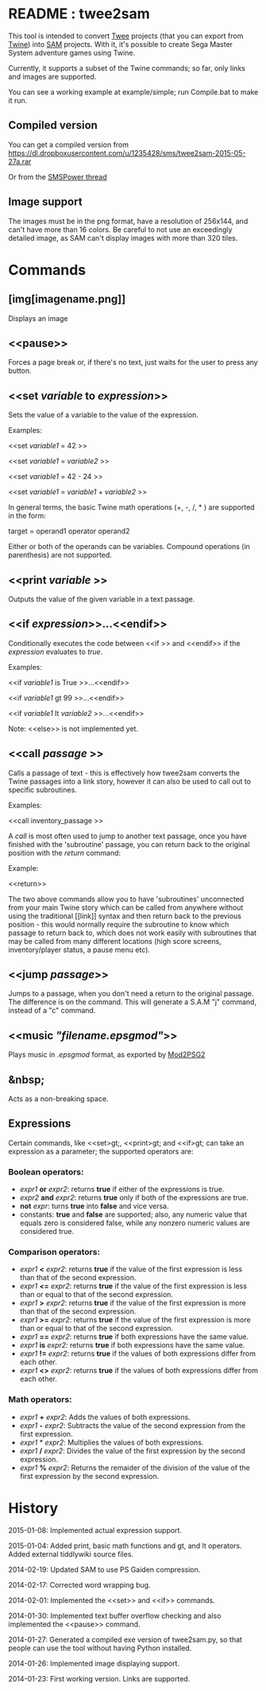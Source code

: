 README : twee2sam
======

This tool is intended to convert [Twee] projects (that you can export from [Twine]) into [SAM] projects. With it, it's possible to create Sega Master System adventure games using Twine.

Currently, it supports a subset of the Twine commands; so far, only links and images are supported.

You can see a working example at example/simple; run Compile.bat to make it run.


Compiled version
----------------

You can get a compiled version from https://dl.dropboxusercontent.com/u/1235428/sms/twee2sam-2015-05-27a.rar

Or from the [SMSPower thread](http://www.smspower.org/forums/viewtopic.php?t=14568)


Image support
-------------

The images must be in the png format, have a resolution of 256x144, and can't have more than 16 colors. Be careful to not use an exceedingly detailed image, as SAM can't display images with more than 320 tiles. 

Commands
========

[img[imagename.png]]
--------------------

Displays an image

&lt;&lt;pause&gt;&gt;
---------

Forces a page break or, if there's no text, just waits for the user to press any button.

&lt;&lt;set *variable* to *expression*&gt;&gt;
---------

Sets the value of a variable to the value of the expression.

Examples:

&lt;&lt;set *variable1* = 42 &gt;&gt;

&lt;&lt;set *variable1* = *variable2* &gt;&gt;

&lt;&lt;set *variable1* = 42 - 24 &gt;&gt;

&lt;&lt;set *variable1* = *variable1* + *variable2* &gt;&gt;

In general terms, the basic Twine math operations (+, -, /, * ) are supported in the form:

target = operand1 operator operand2

Either or both of the operands can be variables. Compound operations (in parenthesis) are not supported.

&lt;&lt;print *variable* &gt;&gt;
---------

Outputs the value of the given variable in a text passage.

&lt;&lt;if *expression*&gt;&gt;...&lt;&lt;endif&gt;&gt;
---------

Conditionally executes the code between &lt;&lt;if &gt;&gt; and &lt;&lt;endif&gt;&gt; if the *expression* evaluates to *true*.

Examples:

&lt;&lt;if *variable1* is True &gt;&gt;...&lt;&lt;endif&gt;&gt;

&lt;&lt;if *variable1* gt 99 &gt;&gt;...&lt;&lt;endif&gt;&gt;

&lt;&lt;if *variable1* lt *variable2* &gt;&gt;...&lt;&lt;endif&gt;&gt;

Note: &lt;&lt;else&gt;&gt; is not implemented yet.

&lt;&lt;call *passage* &gt;&gt;
---------

Calls a passage of text - this is effectively how twee2sam converts the Twine passages into a link story, however it can also be used to call out to specific subroutines.

Examples:

&lt;&lt;call inventory_passage &gt;&gt;

A *call* is most often used to jump to another text passage, once you have finished with the 'subroutine' passage, you can return back to the original position with the *return* command:

Example:

&lt;&lt;return&gt;&gt;

The two above commands allow you to have 'subroutines' unconnected from your main Twine story which can be called from anywhere without using the traditional [[link]] syntax and then return back to the previous position - this would normally require the subroutine to know which passage to return back to, which does not work easily with subroutines that may be called from many different locations (high score screens, inventory/player status, a pause menu etc).

&lt;&lt;jump *passage*&gt;&gt;
---------

Jumps to a passage, when you don't need a return to the original passage. The difference is on the command. This will generate a S.A.M "j" command, instead of a "c" command.


&lt;&lt;music *"filename.epsgmod"*&gt;&gt;
---------

Plays music in *.epsgmod* format, as exported by [Mod2PSG2]

&amp;nbsp;
-----------

Acts as a non-breaking space.

Expressions
-----------

Certain commands, like &lt;&lt;set&gt;gt;, &lt;&lt;print&gt;gt; and &lt;&lt;if&gt;gt; can take an expression as a parameter; the supported operators are:

### Boolean operators:
- *expr1* **or** *expr2*: returns **true** if either of the expressions is true.
- *expr2* **and** *expr2*: returns **true** only if both of the expressions are true.
- **not** *expr*: turns **true** into **false** and vice versa.
- constants: **true** and **false** are supported; also, any numeric value that equals zero is considered false, while any nonzero numeric values are considered true.

### Comparison operators:
- *expr1* **<** *expr2*: returns **true** if the value of the first expression is less than that of the second expression.
- *expr1* **<=** *expr2*: returns **true** if the value of the first expression is less than or equal to that of the second expression.
- *expr1* **>** *expr2*: returns **true** if the value of the first expression is more than that of the second expression.
- *expr1* **>=** *expr2*: returns **true** if the value of the first expression is more than or equal to that of the second expression.
- *expr1* **==** *expr2*: returns **true** if both expressions have the same value.
- *expr1* **is** *expr2*: returns **true** if both expressions have the same value.
- *expr1* **!=** *expr2*: returns **true** if the values of both expressions differ from each other.
- *expr1* **<>** *expr2*: returns **true** if the values of both expressions differ from each other.

### Math operators:
- *expr1* **+** *expr2*: Adds the values of both expressions.
- *expr1* **-** *expr2*: Subtracts the value of the second expression from the first expression.
- *expr1* * *expr2*: Multiplies the values of both expressions.
- *expr1* **/** *expr2*: Divides the value of the first expression by the second expression.
- *expr1* **%** *expr2*: Returns the remaider of the division of the value of the first expression by the second expression.


History
=======

2015-01-08: Implemented actual expression support.

2015-01-04: Added print, basic math functions and gt, and lt operators. Added external tiddlywiki source files.

2014-02-19: Updated SAM to use PS Gaiden compression.

2014-02-17: Corrected word wrapping bug.

2014-02-01: Implemented the &lt;&lt;set&gt;&gt; and &lt;&lt;if&gt;&gt; commands.

2014-01-30: Implemented text buffer overflow checking and also implemented the &lt;&lt;pause&gt;&gt; command.

2014-01-27: Generated a compiled exe version of twee2sam.py, so that people can use the tool without having Python installed.

2014-01-26: Implemented image displaying support.

2014-01-23: First working version. Links are supported.




[twee]: https://github.com/tweecode/twee "Twee story engine"
[twine]: https://github.com/tweecode/twine "A visual tool for creating interactive stories for the Web"
[SAM]: http://www.haroldo-ok.com/sam-simple-adventure-maker-sms/ "SAM - Simple Adventure Maker"
[Python]: http://www.python.org/ "Python Programming Language"
[Mod2PSG2]: http://www.smspower.org/Music/Mod2PSG2 "A tracker for the Sega Master System's sound chip"
